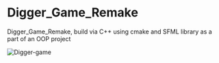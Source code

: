 # Digger_Game_Remake

Digger_Game_Remake, build via C++ using cmake and SFML library as a part of an OOP project

![Digger-game](https://user-images.githubusercontent.com/79790637/109722420-56c54d00-7bb5-11eb-82d8-21d66bcb0bc3.gif)
